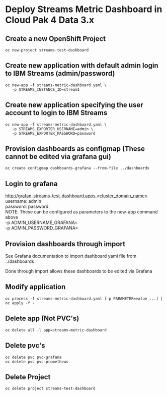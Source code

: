 # Deploy Streams Metric Dashboard in Cloud Pak 4 Data 3.x

## Create a new OpenShift Project
```
oc new-project streams-test-dashboard
```

## Create new application with default admin login to IBM Streams (admin/password)
```
oc new-app -f streams-metric-dashboard.yaml \
   -p STREAMS_INSTANCE_ID=stream1 
```

## Create new application specifying the user account to login to IBM Streams
```
oc new-app -f streams-metric-dashboard.yaml \
   -p STREAMS_EXPORTER_USERNAME=admin \
   -p STREAMS_EXPORTER_PASSWORD=password
```

## Provision dashboards as configmap (These cannot be edited via grafana gui)
```
oc create configmap dashboards-grafana --from-file ../dashboards
```

## Login to grafana
http://grafan-streams-test-dashboard.apps.<cluster_domain_name><br>
username: admin<br>
password: password<br>
NOTE: These can be configured as parameters to the new-app command above<br>
  -p ADMIN_USERNAME_GRAFANA=<username><br>
  -p ADMIN_PASSWORD_GRAFANA=<password><br>


## Provision dashboards through import
See Grafana documentation to import dashboard yaml file from ../dashboards

Done through import allows these dashboards to be edited via Grafana

## Modify application
```
oc process -f streams-metric-dashboard.yaml [-p PARAMETER=value ...] | oc apply -f -
```


## Delete app (Not PVC's)
```
oc delete all -l app=streams-metric-dashboard
```

## Delete pvc's
```
oc delete pvc pvc-grafana
oc delete pvc pvc-prometheus
```

## Delete Project
```
oc delete project streams-test-dashboard
```
